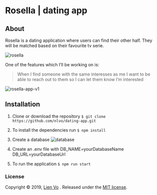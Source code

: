 # Rosella | dating app
## About
Rosella is a dating application where users can find their other half. They will be matched based on their favourite tv serie.

![rosella](https://user-images.githubusercontent.com/8554238/55113935-e9fbcb00-50e0-11e9-9ea8-7154274bae25.jpg)

One of the features which I’ll be working on is:
> When I find someone with the same interesses as me I want to be able to reach out to them so I can let them know I’m interested

![rosella-app-v1](https://user-images.githubusercontent.com/8554238/55115375-9f7c4d80-50e4-11e9-94f3-4b69ac6f3cfa.jpg)

## Installation
1. Clone or download the repository
`$ git clone https://github.com/nlvo/dating-app.git`

2. To install the dependencies run
 `$ npm install`

3. Create a database
![database](https://user-images.githubusercontent.com/8554238/56810265-22a0d880-6836-11e9-8fff-8ea1459b0322.png)

4. Create an .env file with
    DB_NAME=yourDatabaseName
    DB_URL=yourDatabaseUrl

5. To run the application
 `$ npm run start`

### License
Copyright © 2019, [Lien Vo](https://github.com/nlvo) . Released under the [MIT license](https://github.com/nlvo/dating-app/blob/master/LICENSE).